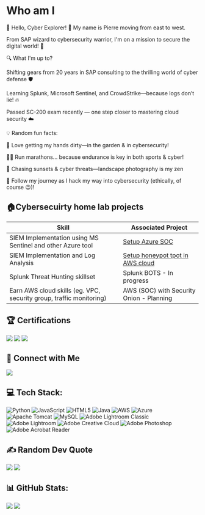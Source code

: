 # Who am I

👾 Hello, Cyber Explorer! 👋 My name is Pierre moving from east to west.

From SAP wizard to cybersecurity warrior, I'm on a mission to secure the digital world! 🚀


🔍 What I'm up to?

Shifting gears from 20 years in SAP consulting to the thrilling world of cyber defense 🛡️

Learning Splunk, Microsoft Sentinel, and CrowdStrike—because logs don’t lie! 🔥

Passed SC-200 exam recently — one step closer to mastering cloud security ☁️



💡 Random fun facts:

🌱 Love getting my hands dirty—in the garden & in cybersecurity!

🏃‍♂️ Run marathons… because endurance is key in both sports & cyber!

📸 Chasing sunsets & cyber threats—landscape photography is my zen

🚀 Follow my journey as I hack my way into cybersecurity (ethically, of course 😉)! 


<div></div>
<div></div>


## 🏠Cybersecuirty home lab projects

| Skill                                         | Associated Project         |
|-----------------------------------------------|----------------------------|
| SIEM Implementation using MS Sentinel and other Azure tool|<a href="https://github.com/inspiretravel/azure-cloud-soc-homelab">Setup Azure SOC</a>|
| SIEM Implementation and Log Analysis          | <a href="https://github.com/inspiretravel/Honeypot-tpot-in-AWS">Setup honeypot tpot in AWS cloud</a>|
| Splunk Threat Hunting skillset| Splunk BOTS - In progress|
| Earn AWS cloud skills (eg. VPC, security group, traffic monitoring)|AWS (SOC) with Security Onion - Planning|


## 🏆 Certifications  
<div>
<img src="https://img.shields.io/badge/-eJPTv2%20Junior%20Penetration%20Tester-FF0000?&style=for-the-badge&logo=offsec&logoColor=white" />
<img src="https://img.shields.io/badge/-AWS%20Certified%20Cloud%20Practitioner-007ACC?&style=for-the-badge&logo=amazon-aws&logoColor=white" />
<img src="https://img.shields.io/badge/-SC--200%20Microsoft%20Security%20Operations%20Analyst-5E5E5E?&style=for-the-badge&logo=microsoft&logoColor=white" />
</div>

## 🔗 Connect with Me  
<a href="https://www.linkedin.com/in/pierrebleung/" target="_blank"> <img src="https://img.shields.io/badge/-LinkedIn-0A66C2?&style=for-the-badge&logo=linkedin&logoColor=white" /></a>

## 💻 Tech Stack:
![Python](https://img.shields.io/badge/python-3670A0?style=for-the-badge&logo=python&logoColor=ffdd54) ![JavaScript](https://img.shields.io/badge/javascript-%23323330.svg?style=for-the-badge&logo=javascript&logoColor=%23F7DF1E) ![HTML5](https://img.shields.io/badge/html5-%23E34F26.svg?style=for-the-badge&logo=html5&logoColor=white) ![Java](https://img.shields.io/badge/java-%23ED8B00.svg?style=for-the-badge&logo=openjdk&logoColor=white) ![AWS](https://img.shields.io/badge/AWS-%23FF9900.svg?style=for-the-badge&logo=amazon-aws&logoColor=white) ![Azure](https://img.shields.io/badge/azure-%230072C6.svg?style=for-the-badge&logo=microsoftazure&logoColor=white) ![Apache Tomcat](https://img.shields.io/badge/apache%20tomcat-%23F8DC75.svg?style=for-the-badge&logo=apache-tomcat&logoColor=black) ![MySQL](https://img.shields.io/badge/mysql-4479A1.svg?style=for-the-badge&logo=mysql&logoColor=white) ![Adobe Lightroom Classic](https://img.shields.io/badge/Adobe%20Lightroom%20Classic-31A8FF.svg?style=for-the-badge&logo=Adobe%20Lightroom%20Classic&logoColor=white) ![Adobe Lightroom](https://img.shields.io/badge/Adobe%20Lightroom-31A8FF.svg?style=for-the-badge&logo=Adobe%20Lightroom&logoColor=white) ![Adobe Creative Cloud](https://img.shields.io/badge/Adobe%20Creative%20Cloud-DA1F26.svg?style=for-the-badge&logo=Adobe%20Creative%20Cloud&logoColor=white) ![Adobe Photoshop](https://img.shields.io/badge/adobe%20photoshop-%2331A8FF.svg?style=for-the-badge&logo=adobe%20photoshop&logoColor=white) ![Adobe Acrobat Reader](https://img.shields.io/badge/Adobe%20Acrobat%20Reader-EC1C24.svg?style=for-the-badge&logo=Adobe%20Acrobat%20Reader&logoColor=white)

## ✍️ Random Dev Quote
![](https://quotes-github-readme.vercel.app/api?type=horizontal&theme=tokyonight)
[![](https://visitcount.itsvg.in/api?id=inspiretravel&icon=0&color=0)](https://visitcount.itsvg.in)

## 📊 GitHub Stats:
![](https://github-readme-stats.vercel.app/api?username=inspiretravel&theme=tokyonight&hide_border=false&include_all_commits=true&count_private=true)
![](https://nirzak-streak-stats.vercel.app/?user=inspiretravel&theme=tokyonight&hide_border=false)

<!-- Proudly created with GPRM ( https://gprm.itsvg.in ) -->
